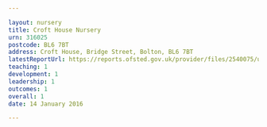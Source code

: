 ```yaml
---

layout: nursery
title: Croft House Nursery
urn: 316025
postcode: BL6 7BT
address: Croft House, Bridge Street, Bolton, BL6 7BT
latestReportUrl: https://reports.ofsted.gov.uk/provider/files/2540075/urn/316025.pdf
teaching: 1
development: 1
leadership: 1
outcomes: 1
overall: 1
date: 14 January 2016

---
```

